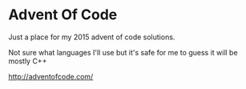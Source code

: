 # Advent Of Code
Just a place for my 2015 advent of code solutions.

Not sure what languages I'll use but it's safe for me to guess it will be mostly C++

http://adventofcode.com/
